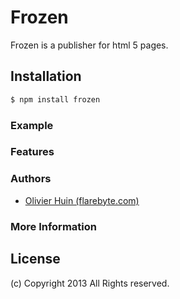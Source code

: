 # Frozen

 Frozen is a publisher for html 5 pages.

## Installation

```bash
$ npm install frozen
```

### Example



### Features


### Authors

  - [Olivier Huin (flarebyte.com)](http://github.com/olih)

### More Information


## License 

(c) Copyright 2013 All Rights reserved.  